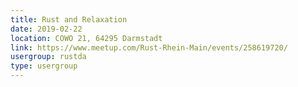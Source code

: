 ```yaml
---
title: Rust and Relaxation
date: 2019-02-22
location: COWO 21, 64295 Darmstadt
link: https://www.meetup.com/Rust-Rhein-Main/events/258619720/
usergroup: rustda
type: usergroup
---
```

